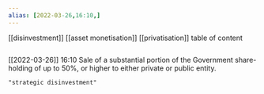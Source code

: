 ```yaml
---
alias: [2022-03-26,16:10,]
---
```

[[disinvestment]] [[asset monetisation]] [[privatisation]]
table of content
```toc
```

[[2022-03-26]] 16:10
Sale of a substantial portion of the Government share- holding of up to 50%, or higher to either private or public entity.
```query
"strategic disinvestment"
```